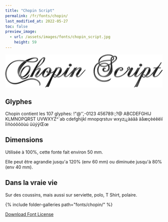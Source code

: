 ```yaml
---
title: "Chopin Script"
permalink: /fr/fonts/chopin/
last_modified_at: 2022-05-27
toc: false
preview_image:
  - url: /assets/images/fonts/chopin_script.jpg
    height: 59
---
```

![Chopin Script](/assets/images/fonts/chopin_script.jpg)


## Glyphes

Chopin contient les 107 glyphes:
!"@'’,-0123
456789:;?@
ABCDEFGHIJ
KLMNOPQRST
UVWXYZ^`ab
cdefghijkl
mnopqrstuv
wxyz¡¿àáâã
äåæçèéêëìí
îïñòóôõöùú
ûüýÿŒœ
 

## Dimensions

Utilisée à 100%, cette fonte fait environ 50 mm.

Elle peut être agrandie jusqu'a 120% (env 60 mm) ou diminuée jusqu'à 80% (env 40 mm).

## Dans la vraie vie

Sur des coussins, mais aussi sur serviette, polo, T Shirt, polaire.

{% include folder-galleries path="fonts/chopin/" %}

[Download Font License](https://github.com/inkstitch/inkstitch/tree/main/fonts/chopin/LICENSE)
